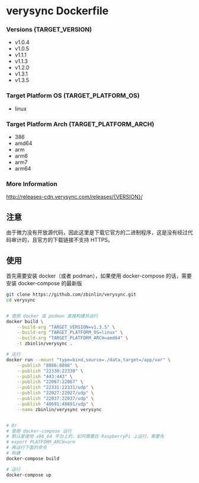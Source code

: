 # verysync Dockerfile

### Versions (TARGET_VERSION)

* v1.0.4
* v1.0.5
* v1.1.1
* v1.1.3
* v1.2.0
* v1.3.1
* v1.3.5

### Target Platform OS (TARGET_PLATFORM_OS)

* linux

### Target Platform Arch (TARGET_PLATFORM_ARCH)

* 386
* amd64
* arm
* arm6
* arm7
* arm64

### More Information

http://releases-cdn.verysync.com/releases/{VERSION}/


## 注意

由于微力没有开放源代码，因此这里是下载它官方的二进制程序，这是没有经过代码审计的，且官方的下载链接不支持 HTTPS。


## 使用

首先需要安装 docker（或者 podman），如果使用 docker-compose 的话，需要安装 docker-compose 的最新版

```bash
git clone https://github.com/zbinlin/verysync.git
cd verysync


# 使用 docker 或 podman 直接构建并运行
docker build \
    --build-arg "TARGET_VERSION=v1.3.5" \
    --build-arg "TARGET_PLATFORM_OS=linux" \
    --build-arg "TARGET_PLATFORM_ARCH=amd64" \
    -t zbinlin/verysync .

# 运行
docker run --mount "type=bind,source=./data,target=/app/var" \
    --publish "8886:8886" \
    --publish "22330:22330" \
    --publish "443:443" \
    --publish "22067:22067" \
    --publish "22331:22331/udp" \
    --publish "22027:22027/udp" \
    --publish "22037:22037/udp" \
    --publish "48691:48691/udp" \
    --name zbinlin/verysync verysync


# Or
# 使用 docker-compose 运行
# 默认是使用 x86_64 平台上的，如何需要在 RaspberryPi 上运行，需要先
# export PLATFORM_ARCH=arm
# 再运行下面的命令
# 构建
docker-compose build

# 运行
docker-compose up
```
